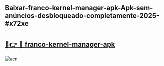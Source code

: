 ## Baixar-franco-kernel-manager-apk-Apk-sem-anúncios-desbloqueado-completamente-2025-#x72xe

# <h2><a href="https://ainizakaria.my?title=franco-kernel-manager-apk&ref=22M">🔗👉 🔴 franco-kernel-manager-apk</a></h2>

[![acn](https://github.com/user-attachments/assets/0f9c940e-d8b0-45ae-aac7-cd30a18b3e1c)](https://ainizakaria.my?title=franco-kernel-manager-apk&ref=22M)

